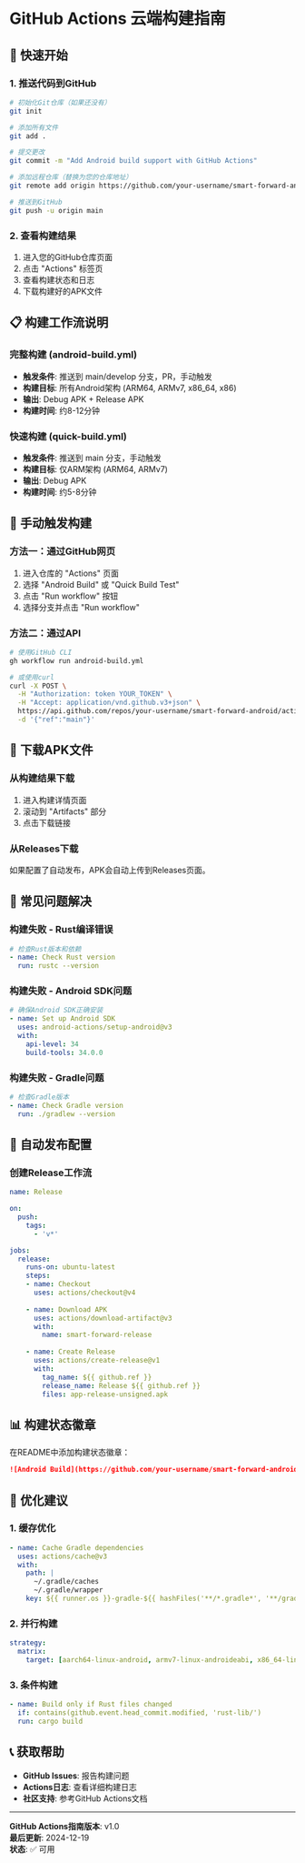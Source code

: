# GitHub Actions 云端构建指南

## 🚀 快速开始

### 1. 推送代码到GitHub

```bash
# 初始化Git仓库（如果还没有）
git init

# 添加所有文件
git add .

# 提交更改
git commit -m "Add Android build support with GitHub Actions"

# 添加远程仓库（替换为您的仓库地址）
git remote add origin https://github.com/your-username/smart-forward-android.git

# 推送到GitHub
git push -u origin main
```

### 2. 查看构建结果

1. 进入您的GitHub仓库页面
2. 点击 "Actions" 标签页
3. 查看构建状态和日志
4. 下载构建好的APK文件

## 📋 构建工作流说明

### 完整构建 (android-build.yml)
- **触发条件**: 推送到 main/develop 分支，PR，手动触发
- **构建目标**: 所有Android架构 (ARM64, ARMv7, x86_64, x86)
- **输出**: Debug APK + Release APK
- **构建时间**: 约8-12分钟

### 快速构建 (quick-build.yml)
- **触发条件**: 推送到 main 分支，手动触发
- **构建目标**: 仅ARM架构 (ARM64, ARMv7)
- **输出**: Debug APK
- **构建时间**: 约5-8分钟

## 🔧 手动触发构建

### 方法一：通过GitHub网页
1. 进入仓库的 "Actions" 页面
2. 选择 "Android Build" 或 "Quick Build Test"
3. 点击 "Run workflow" 按钮
4. 选择分支并点击 "Run workflow"

### 方法二：通过API
```bash
# 使用GitHub CLI
gh workflow run android-build.yml

# 或使用curl
curl -X POST \
  -H "Authorization: token YOUR_TOKEN" \
  -H "Accept: application/vnd.github.v3+json" \
  https://api.github.com/repos/your-username/smart-forward-android/actions/workflows/android-build.yml/dispatches \
  -d '{"ref":"main"}'
```

## 📱 下载APK文件

### 从构建结果下载
1. 进入构建详情页面
2. 滚动到 "Artifacts" 部分
3. 点击下载链接

### 从Releases下载
如果配置了自动发布，APK会自动上传到Releases页面。

## 🐛 常见问题解决

### 构建失败 - Rust编译错误
```yaml
# 检查Rust版本和依赖
- name: Check Rust version
  run: rustc --version
```

### 构建失败 - Android SDK问题
```yaml
# 确保Android SDK正确安装
- name: Set up Android SDK
  uses: android-actions/setup-android@v3
  with:
    api-level: 34
    build-tools: 34.0.0
```

### 构建失败 - Gradle问题
```yaml
# 检查Gradle版本
- name: Check Gradle version
  run: ./gradlew --version
```

## 🔄 自动发布配置

### 创建Release工作流
```yaml
name: Release

on:
  push:
    tags:
      - 'v*'

jobs:
  release:
    runs-on: ubuntu-latest
    steps:
    - name: Checkout
      uses: actions/checkout@v4
      
    - name: Download APK
      uses: actions/download-artifact@v3
      with:
        name: smart-forward-release
        
    - name: Create Release
      uses: actions/create-release@v1
      with:
        tag_name: ${{ github.ref }}
        release_name: Release ${{ github.ref }}
        files: app-release-unsigned.apk
```

## 📊 构建状态徽章

在README中添加构建状态徽章：

```markdown
![Android Build](https://github.com/your-username/smart-forward-android/workflows/Android%20Build/badge.svg)
```

## 🎯 优化建议

### 1. 缓存优化
```yaml
- name: Cache Gradle dependencies
  uses: actions/cache@v3
  with:
    path: |
      ~/.gradle/caches
      ~/.gradle/wrapper
    key: ${{ runner.os }}-gradle-${{ hashFiles('**/*.gradle*', '**/gradle-wrapper.properties') }}
```

### 2. 并行构建
```yaml
strategy:
  matrix:
    target: [aarch64-linux-android, armv7-linux-androideabi, x86_64-linux-android, i686-linux-android]
```

### 3. 条件构建
```yaml
- name: Build only if Rust files changed
  if: contains(github.event.head_commit.modified, 'rust-lib/')
  run: cargo build
```

## 📞 获取帮助

- **GitHub Issues**: 报告构建问题
- **Actions日志**: 查看详细构建日志
- **社区支持**: 参考GitHub Actions文档

---

**GitHub Actions指南版本**: v1.0  
**最后更新**: 2024-12-19  
**状态**: ✅ 可用
